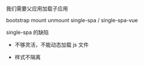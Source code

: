 我们需要父应用加载子应用

bootstrap mount unmount
single-spa / single-spa-vue

single-spa 的缺陷

- 不够灵活，不能动态加载 js 文件

- 样式不隔离